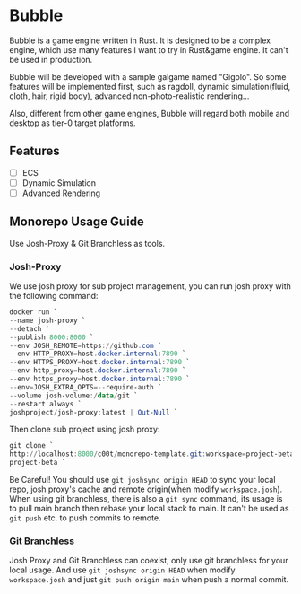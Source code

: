 # Bubble

Bubble is a game engine written in Rust. It is designed to be a complex engine,
which use many features I want to try in Rust&game engine. It can't be used in production.

Bubble will be developed with a sample galgame named "Gigolo".
So some features will be implemented first,
such as ragdoll, dynamic simulation(fluid, cloth, hair, rigid body),
advanced non-photo-realistic rendering...

Also, different from other game engines,
Bubble will regard both mobile and desktop as tier-0 target platforms.

## Features

- [ ] ECS
- [ ] Dynamic Simulation
- [ ] Advanced Rendering

## Monorepo Usage Guide

Use Josh-Proxy & Git Branchless as tools.

### Josh-Proxy

We use josh proxy for sub project management,
you can run josh proxy with the following command:

```powershell
docker run `
--name josh-proxy `
--detach `
--publish 8000:8000 `
--env JOSH_REMOTE=https://github.com `
--env HTTP_PROXY=host.docker.internal:7890 `
--env HTTPS_PROXY=host.docker.internal:7890 `
--env http_proxy=host.docker.internal:7890 `
--env https_proxy=host.docker.internal:7890 `
--env=JOSH_EXTRA_OPTS=--require-auth `
--volume josh-volume:/data/git `
--restart always `
joshproject/josh-proxy:latest | Out-Null `
```

Then clone sub project using josh proxy:

```powershell
git clone `
http://localhost:8000/c00t/monorepo-template.git:workspace=project-beta.git `
project-beta `
```

Be Careful! You should use `git joshsync origin HEAD` to sync your local repo,
josh proxy's cache and remote origin(when modify `workspace.josh`).
When using git branchless, there is also a `git sync` command,
its usage is to pull main branch then rebase your
local stack to main. It can't be used as `git push` etc. to push commits to remote.

### Git Branchless

Josh Proxy and Git Branchless can coexist,
only use git branchless for your local usage.
And use `git joshsync origin HEAD` when modify `workspace.josh` and
just `git push origin main` when push a normal commit.
